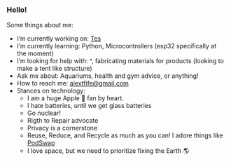 ### Hello!

<!--
  **alextfife/alextfife** is a ✨ _special_ ✨ repository because its `README.md` (this file) appears on your GitHub profile.
-->
Some things about me:

-  I’m currently working on: [Tes](https://github.com/OpenSourceIronman/Tes)
-  I’m currently learning: Python, Microcontrollers (esp32 specifically at the moment)
-  I’m looking for help with: ^, fabricating materials for products (looking to make a tent like structure)
-  Ask me about: Aquariums, health and gym advice, or anything!
-  How to reach me: alextfife@gmail.com 
-  Stances on technology:
    - I am a huge Apple  fan by heart.
    - I hate batteries, until we get glass batteries
    - Go nuclear!
    - Rigth to Repair advocate 
    - Privacy is a cornerstone
    - Reuse, Reduce, and Recycle as much as you can! I adore things like [PodSwap](https://www.thepodswap.com)
    - I love space, but we need to prioritize fixing the Earth 🌎 

